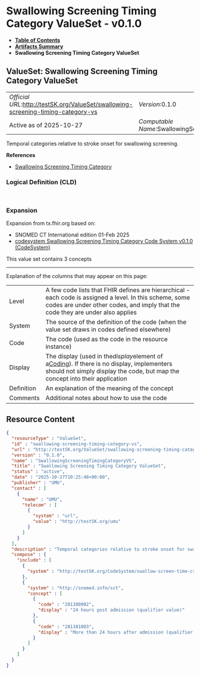 # Swallowing Screening Timing Category ValueSet - v0.1.0

* [**Table of Contents**](toc.md)
* [**Artifacts Summary**](artifacts.md)
* **Swallowing Screening Timing Category ValueSet**

## ValueSet: Swallowing Screening Timing Category ValueSet 

| | |
| :--- | :--- |
| *Official URL*:http://testSK.org/ValueSet/swallowing-screening-timing-category-vs | *Version*:0.1.0 |
| Active as of 2025-10-27 | *Computable Name*:SwallowingScreeningTimingCategoryVS |

 
Temporal categories relative to stroke onset for swallowing screening. 

 **References** 

* [Swallowing Screening Timing Category](StructureDefinition-swallowing-screening-timing-category-ext.md)

### Logical Definition (CLD)

 

### Expansion

Expansion from tx.fhir.org based on:

* SNOMED CT International edition 01-Feb 2025
* [codesystem Swallowing Screening Timing Category Code System v0.1.0 (CodeSystem)](CodeSystem-swallow-screen-time-cs.md)

This value set contains 3 concepts

-------

 Explanation of the columns that may appear on this page: 

| | |
| :--- | :--- |
| Level | A few code lists that FHIR defines are hierarchical - each code is assigned a level. In this scheme, some codes are under other codes, and imply that the code they are under also applies |
| System | The source of the definition of the code (when the value set draws in codes defined elsewhere) |
| Code | The code (used as the code in the resource instance) |
| Display | The display (used in the*display*element of a[Coding](http://hl7.org/fhir/R5/datatypes.html#Coding)). If there is no display, implementers should not simply display the code, but map the concept into their application |
| Definition | An explanation of the meaning of the concept |
| Comments | Additional notes about how to use the code |



## Resource Content

```json
{
  "resourceType" : "ValueSet",
  "id" : "swallowing-screening-timing-category-vs",
  "url" : "http://testSK.org/ValueSet/swallowing-screening-timing-category-vs",
  "version" : "0.1.0",
  "name" : "SwallowingScreeningTimingCategoryVS",
  "title" : "Swallowing Screening Timing Category ValueSet",
  "status" : "active",
  "date" : "2025-10-27T10:25:48+00:00",
  "publisher" : "UMU",
  "contact" : [
    {
      "name" : "UMU",
      "telecom" : [
        {
          "system" : "url",
          "value" : "http://testSK.org/umu"
        }
      ]
    }
  ],
  "description" : "Temporal categories relative to stroke onset for swallowing screening.",
  "compose" : {
    "include" : [
      {
        "system" : "http://testSK.org/CodeSystem/swallow-screen-time-cs"
      },
      {
        "system" : "http://snomed.info/sct",
        "concept" : [
          {
            "code" : "281380002",
            "display" : "24 hours post admission (qualifier value)"
          },
          {
            "code" : "281381003",
            "display" : "More than 24 hours after admission (qualifier value)"
          }
        ]
      }
    ]
  }
}

```
